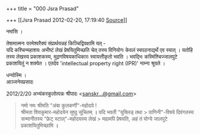 +++
title = "000 Jsra Prasad"

+++
[[Jsra Prasad	2012-02-20, 17:19:40 [Source](https://groups.google.com/g/bvparishat/c/LL-Cp4g-8kQ)]]



नमांसि ।  
  
तेषामात्मनः परमेश्वरैक्यं संप्रार्थयन्नहं किञ्चिद्विवक्षामि यत् -  
यदि कश्चिन्महाशयः अभीष्टं लेखं प्रेषयितुमिच्छति चेत् तस्य विनियोगः केवलं स्वपठनाद्यर्थे एव स्यात् । यतोहि तस्य लेखस्य प्रकाशकस्य, मुद्रणविषयकाधिकारः स्वायत्तीकृतो भवति । भवद्भिः कस्मिंश्चिज्जालपुटे प्रकाशयितुं न शक्येत । एतदेव 'intellectual property right (IPR)' नाम्ना श्रूयते ।  
  
धन्योस्मि ।  
आञ्जनेयप्रसादः  
  

2012/2/20 अभ्यंकरकुलोत्पन्नः श्रीपादः \<[sanskr...@gmail.com]()\>  

> नमो नमः श्रीमति "अंबा कुलकर्णी"-महोदये !  
> श्रीमता शिवकुमार-महोदयेन सुष्ठु सूचितम् **।** यदि भवती "युक्लिड् तथा > पाणिनी"-विषये दिवंगतस्य सन्मानीतस्य "फ्रेट् स्टाल्"-महोदयस्य लेखं > मह्यमपि प्रेषयति, अहं तं योग्ये जालपुटे प्रकाशयितुमिच्छामि **।**  

